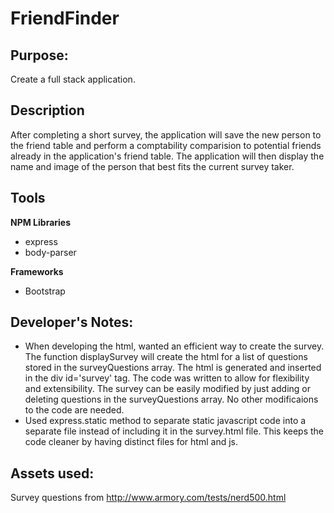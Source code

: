 # FriendFinder

## Purpose: ##

Create a full stack application.

## Description ##

After completing a short survey, the application will save the new person to the friend table and perform a comptability comparision to potential friends already in the application's friend table. The application will then display the name and image of the person that best fits the current survey taker.

## Tools ##

**NPM Libraries**
* express
* body-parser

**Frameworks**
* Bootstrap

## Developer's Notes: ##
* When developing the html, wanted an efficient way to create the survey. The function displaySurvey will create the html for a list of questions stored in the surveyQuestions array. The html is generated and inserted in the div id='survey' tag. The code was written to allow for flexibility and extensibility. The survey can be easily modified by just adding or deleting questions in the surveyQuestions array. No other modificaions to the code are needed.
* Used express.static method to separate static javascript code into a separate file instead of including it in the survey.html file. This keeps the code cleaner by having distinct files for html and js.

## Assets used: ##

Survey questions from http://www.armory.com/tests/nerd500.html
